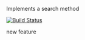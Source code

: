 Implements a search method

[![Build Status](https://app.travis-ci.com/omerfozgul/project1.svg?branch=main)](https://app.travis-ci.com/omerfozgul/project1)

new feature
